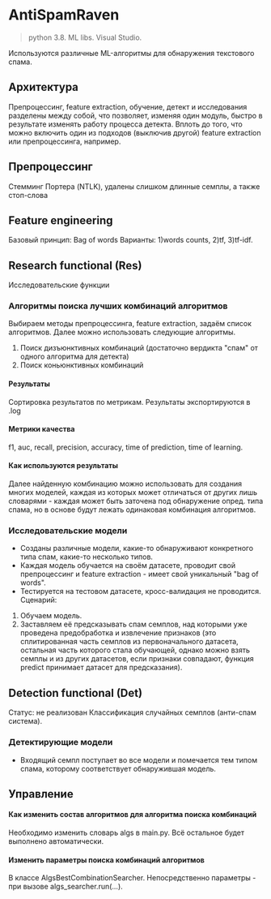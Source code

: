 # AntiSpamRaven
> python 3.8. ML libs. Visual Studio.

Используются различные ML-алгоритмы для обнаружения текстового спама.
## Архитектура
Препроцессинг, feature extraction, обучение, детект и исследования разделены между собой, что позволяет, изменяя один модуль, быстро в результате изменять работу процесса детекта. Вплоть до того, что можно включить один из подходов (выключив другой) feature extraction или препроцессинга, например. 
## Препроцессинг
Стемминг Портера (NTLK), удалены слишком длинные семплы, а также стоп-слова
## Feature engineering
Базовый принцип: Bag of words
Варианты: 1)words counts, 2)tf, 3)tf-idf. 
## Research functional (Res)
Исследовательские функции
### Алгоритмы поиска лучших комбинаций алгоритмов
Выбираем методы препроцессинга, feature extraction, задаём список алгоритмов. Далее можно использовать следующие алгоритмы.
1. Поиск дизъюнктивных комбинаций (достаточно вердикта "спам" от одного алгоритма для детекта)
2. Поиск коньюнктивных комбинаций 
#### Результаты
Сортировка результатов по метрикам. Результаты экспортируются в .log
#### Метрики качества
f1, auc, recall, precision, accuracy, time of prediction, time of learning.
#### Как используются результаты
Далее найденную комбинацию можно использовать для создания многих моделей, 
каждая из которых может отличаться от других лишь словарями - каждая может быть заточена под обнаружение опред. типа спама, 
но в основе будут лежать одинаковая комбинация алгоритмов. 
### Исследовательские модели
- Созданы различные модели, какие-то обнаруживают конкретного типа спам, какие-то несколько типов. 
- Каждая модель обучается на своём датасете, проводит свой препроцессинг и feature extraction - имеет свой уникальный "bag of words".
- Тестируется на тестовом датасете, кросс-валидация не проводится.
Сценарий: 
1. Обучаем модель.
2. Заставляем её предсказывать спам семплов, над которыми уже проведена предобработка и извлечение признаков (это сплитированная часть семплов из первоначального датасета, остальная часть которого стала обучающей, однако можно взять семплы и из других датасетов, если признаки совпадают, функция predict принимает датасет для предсказания). 
## Detection functional (Det)
Статус: не реализован
Классификация случайных семплов (анти-спам система).
### Детектирующие модели
- Входящий семпл поступает во все модели и помечается тем типом спама, которому соответствует обнаружившая модель.
## Управление
#### Как изменить состав алгоритмов для алгоритма поиска комбинаций
Необходимо изменить словарь algs в main.py. Всё остальное будет выполнено автоматически.
#### Изменить параметры поиска комбинаций алгоритмов
В классе AlgsBestCombinationSearcher. Непосредственно параметры - при вызове algs_searcher.run(...).

